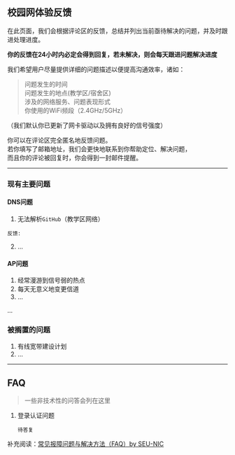## 校园网体验反馈

在此页面，我们会根据评论区的反馈，总结并列出当前亟待解决的问题，并及时跟进处理进度。

**你的反馈在24小时内必定会得到回复，若未解决，则会每天跟进问题解决进度**

我们希望用户尽量提供详细的问题描述以便提高沟通效率，诸如：

> 问题发生的时间  
> 问题发生的地点(教学区/宿舍区)  
> 涉及的网络服务、问题表现形式  
> 你使用的WiFi频段（2.4GHz/5GHz）

（我们默认你已更新了网卡驱动以及拥有良好的信号强度）  

你可以在评论区完全匿名地反馈问题。  
若你填写了邮箱地址，我们会更快地联系到你帮助定位、解决问题，  
而且你的评论被回复时，你会得到一封邮件提醒。

---

### 现有主要问题

#### DNS问题

1. 无法解析`GitHub`（教学区网络）

```
反馈:

```

2. ...

#### AP问题

1. 经常漫游到信号弱的热点
2. 每天无意义地变更信道
3. ...

...

### 被搁置的问题

1. 有线宽带建设计划
2. ...

---

## FAQ

> 一些非技术性的问答会列在这里

1. 登录认证问题
   ```
   待答复
   ```


补充阅读：[常见报障问题与解决方法（FAQ）by SEU-NIC](https://nic.seu.edu.cn/info/1067/1408.htm)
